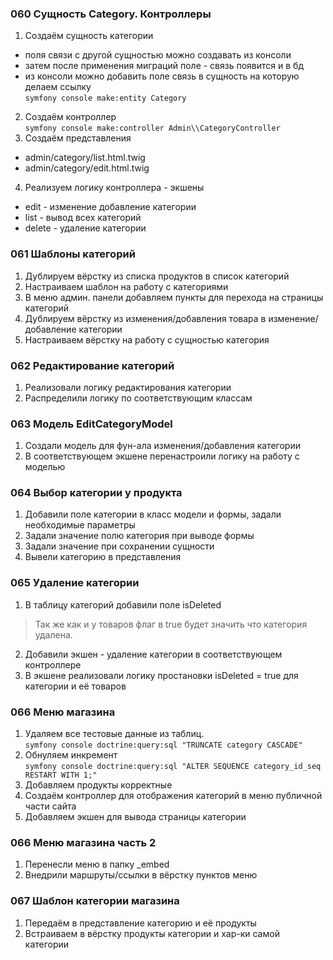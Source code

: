 ### 060 Сущность Category. Контроллеры

1. Создаём сущность категории

- поля связи с другой сущностью можно создавать из консоли
- затем после применения миграций поле - связь появится и в бд
- из консоли можно добавить поле связь в сущность на которую делаем ссылку  
  `symfony console make:entity Category`

2. Создаём контроллер  
   `symfony console make:controller Admin\\CategoryController`
3. Создаём представления

- admin/category/list.html.twig
- admin/category/edit.html.twig

4. Реализуем логику контроллера - экшены

- edit - изменение добавление категории
- list - вывод всех категорий
- delete - удаление категории

### 061 Шаблоны категорий

1. Дублируем вёрстку из списка продуктов в список категорий
2. Настраиваем шаблон на работу с категориями
3. В меню админ. панели добавляем пункты для перехода на страницы категорий
4. Дублируем вёрстку из изменения/добавления товара в изменение/добавление категории
5. Настраиваем вёрстку на работу с сущностью категория

### 062 Редактирование категорий

1. Реализовали логику редактирования категории
2. Распределили логику по соответствующим классам

### 063 Модель EditCategoryModel

1. Создали модель для фун-ала изменения/добавления категории
2. В соответствующем экшене перенастроили логику на работу с моделью

### 064 Выбор категории у продукта

1. Добавили поле категории в класс модели и формы, задали необходимые параметры
2. Задали значение полю категория при выводе формы
3. Задали значение при сохранении сущности
4. Вывели категорию в представления

### 065 Удаление категории

1. В таблицу категорий добавили поле isDeleted

> Так же как и у товаров флаг в true будет значить что категория удалена.

2. Добавили экшен - удаление категории в соответствующем контроллере
3. В экшене реализовали логику простановки isDeleted = true для категории и её товаров

### 066 Меню магазина

1. Удаляем все тестовые данные из таблиц.  
   `symfony console doctrine:query:sql "TRUNCATE category CASCADE"`
2. Обнуляем инкремент  
   `symfony console doctrine:query:sql "ALTER SEQUENCE category_id_seq RESTART WITH 1;"`
3. Добавляем продукты корректные
4. Создаём контроллер для отображения категорий в меню публичной части сайта
5. Добавляем экшен для вывода страницы категории

### 066 Меню магазина часть 2

1. Перенесли меню в папку _embed
2. Внедрили маршруты/ссылки в вёрстку пунктов меню

### 067 Шаблон категории магазина

1. Передаём в представление категорию и её продукты
2. Встраиваем в вёрстку продукты категории и хар-ки самой категории